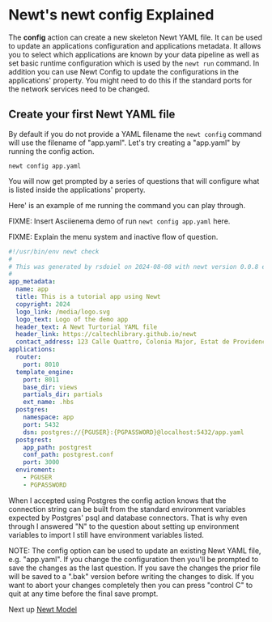 
# Newt's __newt config__ Explained

The __config__ action can create a new skeleton Newt YAML file. It can be used to update an applications configuration and applications metadata. It allows you to select which applications are known by your data pipeline as well as set basic runtime configuration which is used by the `newt run` command. In addition you can use Newt Config to update the configurations in the applications' property. You might need to do this if the standard ports for the network services need to be changed.

## Create your first Newt YAML file

By default if you do not provide a YAML filename the `newt config` command will use the filename of "app.yaml". Let's try creating a "app.yaml" by running the config action.

~~~shell
newt config app.yaml
~~~

You will now get prompted by a series of questions that will configure what is listed inside the applications' property.

Here' is an example of me running the command you can play through.

FIXME: Insert Asciienema demo of run `newt config app.yaml` here.

FIXME: Explain the menu system and inactive flow of question.


~~~yaml
#!/usr/bin/env newt check
#
# This was generated by rsdoiel on 2024-08-08 with newt version 0.0.8 ea131b9.
#
app_metadata:
  name: app
  title: This is a tutorial app using Newt
  copyright: 2024
  logo_link: /media/logo.svg
  logo_text: Logo of the demo app
  header_text: A Newt Turtorial YAML file
  header_link: https://caltechlibrary.github.io/newt
  contact_address: 123 Calle Quattro, Colonia Major, Estat de Providencia, Republic of the Collective Imagination, 456789
applications:
  router:
    port: 8010
  template_engine:
    port: 8011
    base_dir: views
    partials_dir: partials
    ext_name: .hbs
  postgres:
    namespace: app
    port: 5432
    dsn: postgres://{PGUSER}:{PGPASSWORD}@localhost:5432/app.yaml
  postgrest:
    app_path: postgrest
    conf_path: postgrest.conf
    port: 3000
  enviroment:
    - PGUSER
    - PGPASSWORD
~~~

When I accepted using Postgres the config action knows that the connection string can be built from the standard environment variables expected by Postgres' psql and database connectors.  That is why even through I answered "N" to the question about setting up environment variables to import I still have environment variables listed.

NOTE: The config option can be used to update an existing Newt YAML file, e.g. "app.yaml". If you change the configuration then you'll be prompted to save the changes as the last question. If you save the changes the prior file will be saved to a ".bak" version before writing the changes to disk. If you want to abort your changes completely then you can press "control C" to quit at any time before the final save prompt.

Next up [Newt Model](model_explained.md)
